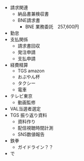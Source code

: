 * 請求関連
	* 納品書兼検収書
	* BNE請求書
		* BNE 業務委託　257,600円 
* 勤怠
* 支払関係
	* 請求書回収
	* 発注申請
	* 支払申請
* 経費精算
	* TGS amazon
	* おぶやん杯
	* タクシー
	* 電車
* テレビ東京
	* 動画監修
* VAL当選者選定
* TGS 振り返り資料
	* 資料作り
	* 配信視聴時間計測
	* SNS数値報告
* 鉄拳
	* ガイドライン？？
* で